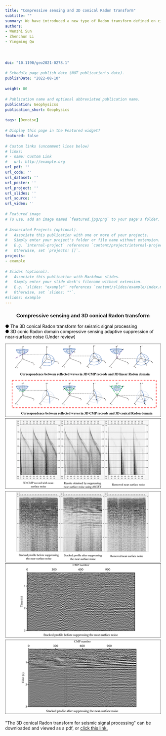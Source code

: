 ```yaml
---
title: "Compressive sensing and 3D conical Radon transform"
subtitle: ""
summary: We have introduced a new type of Radon transform defined on circular cones called 3D conical Radon transform (CRT) for seismic signal processing. Unlike LRT, the CRT maps seismic data to surface integrals on circular cones in the 3D seismic records. 
authors:
- Wenzhi Sun
- Zhenchun Li
- Yingming Qu



doi: "10.1190/geo2021-0278.1"

# Schedule page publish date (NOT publication's date).
publishDate: "2022-08-10"

weight: 80

# Publication name and optional abbreviated publication name.
publication: Geophysicss
publication_short: Geophysics

tags: [Denoise]

# Display this page in the Featured widget?
featured: false

# Custom links (uncomment lines below)
# links:
# - name: Custom Link
#   url: http://example.org
url_pdf: ''
url_code: ''
url_dataset: ''
url_poster: ''
url_project: ''
url_slides: ''
url_source: ''
url_video: ''

# Featured image
# To use, add an image named `featured.jpg/png` to your page's folder. 

# Associated Projects (optional).
#   Associate this publication with one or more of your projects.
#   Simply enter your project's folder or file name without extension.
#   E.g. `internal-project` references `content/project/internal-project/index.md`.
#   Otherwise, set `projects: []`.
projects:
- example

# Slides (optional).
#   Associate this publication with Markdown slides.
#   Simply enter your slide deck's filename without extension.
#   E.g. `slides: "example"` references `content/slides/example/index.md`.
#   Otherwise, set `slides: ""`.
#slides: example
---
```


### <center>Compressive sensing and 3D conical Radon transform<center>

 <font color=black> ● The 3D conical Radon transform for seismic signal processing</font><br /> 
 <font color=black> ● 3D conic Radon domain compressive sensing adaptive suppression of near-surface noise (Under review)</font>

<div style="text-align: center;">
  <img src="./Compressive sensing and 3D conical Radon transform.assets/topic10pic1.png" alt="Image Alt Text" style="max-width: 100%; height: auto;">
</div>

<div style="text-align: center;">
  <img src="./Compressive sensing and 3D conical Radon transform.assets/topic10pic2.png" alt="Image Alt Text" style="max-width: 100%; height: auto;">
</div>

<div style="text-align: center;">
  <img src="./Compressive sensing and 3D conical Radon transform.assets/topic10pic3.png" alt="Image Alt Text" style="max-width: 100%; height: auto;">
</div>

<div style="text-align: center;">
  <img src="./Compressive sensing and 3D conical Radon transform.assets/topic10pic4.png" alt="Image Alt Text" style="max-width: 100%; height: auto;">
</div>

<div style="text-align: center;">
  <img src="./Compressive sensing and 3D conical Radon transform.assets/topic10pic5.png" alt="Image Alt Text" style="max-width: 100%; height: auto;">
</div>



"The 3D conical Radon transform for seismic signal processing" can be downloaded and viewed as a pdf, or [click this link.](https://library.seg.org/doi/10.1190/geo2021-0278.1)
